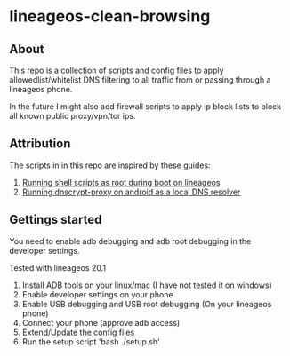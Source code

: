 # lineageos-clean-browsing

## About
This repo is a collection of scripts and config files to apply allowedlist/whitelist DNS filtering
to all traffic from or passing through a lineageos phone. 

In the future I might also add firewall scripts to apply ip block lists to block all known public proxy/vpn/tor ips.

## Attribution
The scripts in in this repo are inspired by these guides:

1. [Running shell scripts as root during boot on lineageos](https://ch1p.io/lineageos-run-shell-script-at-boot-as-root/)
2. [Running dnscrypt-proxy on android as a local DNS resolver](https://android.stackexchange.com/questions/207484/how-to-run-dnscrypt-as-a-background-service-on-android)


## Gettings started
You need to enable adb debugging and adb root debugging in the developer settings.


Tested with lineageos 20.1

1. Install ADB tools on your linux/mac (I have not tested it on windows)
2. Enable developer settings on your phone
3. Enable USB debugging and USB root debugging (On your lineageos phone)
6. Connect your phone (approve adb access)
7. Extend/Update the config files
8. Run the setup script 'bash ./setup.sh'
